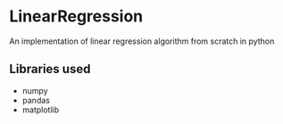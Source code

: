 # LinearRegression
An implementation of linear regression algorithm from scratch in python
## Libraries used
* numpy
* pandas
* matplotlib


